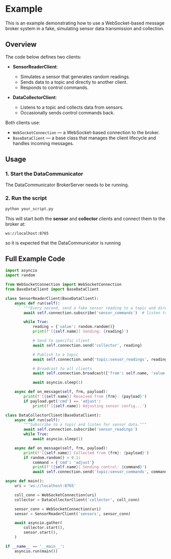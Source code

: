 #  Example

This is an example demonstrating how to use a WebSocket-based message broker system in a fake, simulating sensor data transmission and collection.

## Overview

The code below defines two clients:

- **SensorReaderClient**: 
  - Simulates a sensor that generates random readings.
  - Sends data to a topic and directly to another client.
  - Responds to control commands.

- **DataCollectorClient**:
  - Listens to a topic and collects data from sensors.
  - Occasionally sends control commands back.

Both clients use:
- `WebSocketConnection` — a WebSocket-based connection to the broker.
- `BaseDataClient` — a base class that manages the client lifecycle and handles incoming messages.

## Usage

### 1. Start the DataCommunicator

The DataCommunicator BrokerServer needs to be running.

### 2. Run the script

```bash
python your_script.py
```

This will start both the **sensor** and **collector** clients and connect them to the broker at:

```
ws://localhost:8765
```
so it is expected that the DataCommunicator is running

## Full Example Code

```python
import asyncio
import random

from WebSocketConnection import WebSocketConnection
from BaseDataClient import BaseDataClient

class SensorReaderClient(BaseDataClient):
    async def run(self):
        """Every second, send a fake sensor reading to a topic and directly to a client."""
        await self.connection.subscribe('sensor_commands')  # listen to commands sent to this topic

        while True:
            reading = {'value': random.random()}
            print(f'[{self.name}] Sending: {reading}')

            # Send to specific client
            await self.connection.send('collector', reading)

            # Publish to a topic
            await self.connection.send('topic:sensor_readings', reading)

            # Broadcast to all clients
            await self.connection.broadcast({'from': self.name, 'value': reading['value']})

            await asyncio.sleep(1)

    async def on_message(self, frm, payload):
        print(f'[{self.name}] Received from {frm}: {payload}')
        if payload.get('cmd') == 'adjust':
            print(f'[{self.name}] Adjusting sensor config...')

class DataCollectorClient(BaseDataClient):
    async def run(self):
        """Subscribe to a topic and listen for sensor data."""
        await self.connection.subscribe('sensor_readings')
        while True:
            await asyncio.sleep(1)

    async def on_message(self, frm, payload):
        print(f'[{self.name}] Collected from {frm}: {payload}')
        if random.random() < 0.1:
            command = {'cmd': 'adjust'}
            print(f'[{self.name}] Sending control: {command}')
            await self.connection.send('topic:sensor_commands', command)

async def main():
    uri = 'ws://localhost:8765'

    coll_conn = WebSocketConnection(uri)
    collector = DataCollectorClient('collector', coll_conn)

    sensor_conn = WebSocketConnection(uri)
    sensor = SensorReaderClient('sensors', sensor_conn)

    await asyncio.gather(
        collector.start(),
        sensor.start(),
    )

if __name__ == '__main__':
    asyncio.run(main())
```